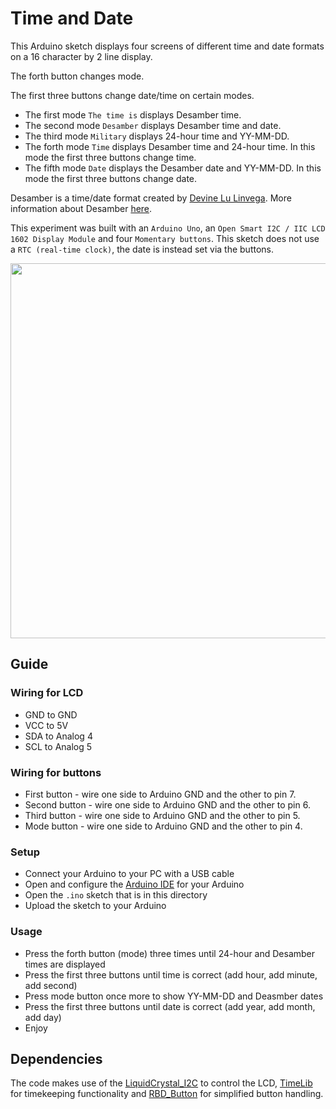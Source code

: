 # Time and Date

This Arduino sketch displays four screens of different time and date formats on a 16 character by 2 line display.

The forth button changes mode.

The first three buttons change date/time on certain modes.

- The first mode `The time is` displays Desamber time.
- The second mode `Desamber` displays Desamber time and date.
- The third mode `Military` displays 24-hour time and YY-MM-DD.
- The forth mode `Time` displays Desamber time and 24-hour time. In this mode the first three buttons change time.
- The fifth mode `Date` displays the Desamber date and YY-MM-DD. In this mode the first three buttons change date.

Desamber is a time/date format created by [Devine Lu Linvega](https://github.com/neauoire). More information about Desamber [here](https://wiki.xxiivv.com/#clock).

This experiment was built with an `Arduino Uno`, an `Open Smart I2C / IIC LCD 1602 Display Module` and four `Momentary buttons`. This sketch does not use a `RTC (real-time clock)`, the date is instead set via the buttons.

<img src='https://raw.githubusercontent.com/kormyen/Ardusamber/master/002-16x2-TimeAndDate/PREVIEW.jpg' width="600"/>

## Guide

### Wiring for LCD

- GND to GND
- VCC to 5V
- SDA to Analog 4
- ​SCL to Analog 5

### Wiring for buttons

- First button - wire one side to Arduino GND and the other to pin 7.
- Second button - wire one side to Arduino GND and the other to pin 6.
- Third button - wire one side to Arduino GND and the other to pin 5.
- Mode button - wire one side to Arduino GND and the other to pin 4.

### Setup

- Connect your Arduino to your PC with a USB cable
- Open and configure the [Arduino IDE](https://www.arduino.cc/en/Main/Software) for your Arduino
- Open the `.ino` sketch that is in this directory
- Upload the sketch to your Arduino

### Usage

- Press the forth button (mode) three times until 24-hour and Desamber times are displayed
- Press the first three buttons until time is correct (add hour, add minute, add second)
- Press mode button once more to show YY-MM-DD and Deasmber dates
- Press the first three buttons until date is correct (add year, add month, add day)
- Enjoy


## Dependencies

The code makes use of the [LiquidCrystal_I2C](https://github.com/marcoschwartz/LiquidCrystal_I2C) to control the LCD, [TimeLib](https://github.com/PaulStoffregen/Time) for timekeeping functionality and [RBD_Button](https://github.com/alextaujenis/RBD_Button) for simplified button handling.